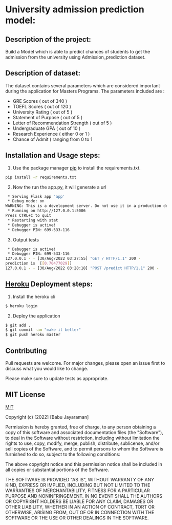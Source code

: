 # University admission prediction model:

## Description of the project:

Build a Model which is able to predict chances of students to get the admission from the university using Admission_prediction dataset.


## Description of dataset:

The dataset contains several parameters which are considered important during the application for Masters Programs. The parameters included are :

- GRE Scores ( out of 340 )
- TOEFL Scores ( out of 120 )
- University Rating ( out of 5 )
- Statement of Purpose ( out of 5 )
- Letter of Recommendation Strength ( out of 5 )
- Undergraduate GPA ( out of 10 )
- Research Experience ( either 0 or 1 )
- Chance of Admit ( ranging from 0 to 1 

## Installation and Usage steps:

1. Use the package manager [pip](https://pip.pypa.io/en/stable/) to install the requirements.txt.

```bash
pip install -r requirements.txt
```

2. Now the run the app.py, it will generate a url

```bash
 * Serving Flask app 'app'
 * Debug mode: on
WARNING: This is a development server. Do not use it in a production deployment. Use a production WSGI server instead.
 * Running on http://127.0.0.1:5006
Press CTRL+C to quit
 * Restarting with stat
 * Debugger is active!
 * Debugger PIN: 699-533-116
```

3. Output tests

```bash
 * Debugger is active!
 * Debugger PIN: 699-533-116
127.0.0.1 - - [30/Aug/2022 03:27:55] "GET / HTTP/1.1" 200 -
prediction is  [[0.70477029]]
127.0.0.1 - - [30/Aug/2022 03:28:18] "POST /predict HTTP/1.1" 200 -
```


## [Heroku](https://www.heroku.com) Deployment steps:

1. Install the heroku cli

```bash
$ heroku login
```

2. Deploy the application 

```bash
$ git add .
$ git commit -am "make it better"
$ git push heroku master
```


## Contributing
Pull requests are welcome. For major changes, please open an issue first to discuss what you would like to change.

Please make sure to update tests as appropriate.



## MIT License 

[MIT](https://choosealicense.com/licenses/mit/)

Copyright (c) [2022] [Babu Jayaraman]

Permission is hereby granted, free of charge, to any person obtaining a copy
of this software and associated documentation files (the "Software"), to deal
in the Software without restriction, including without limitation the rights
to use, copy, modify, merge, publish, distribute, sublicense, and/or sell
copies of the Software, and to permit persons to whom the Software is
furnished to do so, subject to the following conditions:

The above copyright notice and this permission notice shall be included in all
copies or substantial portions of the Software.

THE SOFTWARE IS PROVIDED "AS IS", WITHOUT WARRANTY OF ANY KIND, EXPRESS OR
IMPLIED, INCLUDING BUT NOT LIMITED TO THE WARRANTIES OF MERCHANTABILITY,
FITNESS FOR A PARTICULAR PURPOSE AND NONINFRINGEMENT. IN NO EVENT SHALL THE
AUTHORS OR COPYRIGHT HOLDERS BE LIABLE FOR ANY CLAIM, DAMAGES OR OTHER
LIABILITY, WHETHER IN AN ACTION OF CONTRACT, TORT OR OTHERWISE, ARISING FROM,
OUT OF OR IN CONNECTION WITH THE SOFTWARE OR THE USE OR OTHER DEALINGS IN THE
SOFTWARE.
